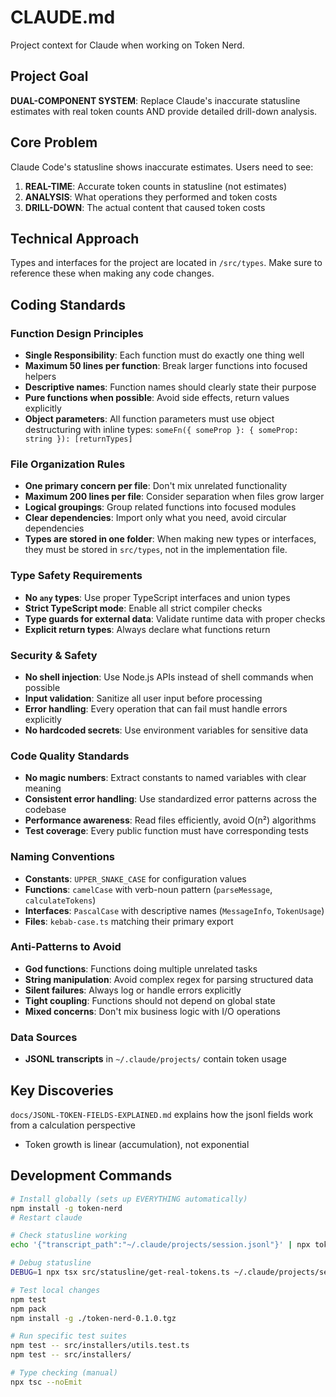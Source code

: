 # CLAUDE.md

Project context for Claude when working on Token Nerd.

## Project Goal

**DUAL-COMPONENT SYSTEM**: Replace Claude's inaccurate statusline estimates with real token counts AND provide detailed drill-down analysis.

## Core Problem

Claude Code's statusline shows inaccurate estimates. Users need to see:
1. **REAL-TIME**: Accurate token counts in statusline (not estimates)
2. **ANALYSIS**: What operations they performed and token costs
3. **DRILL-DOWN**: The actual content that caused token costs

## Technical Approach

Types and interfaces for the project are located in `/src/types`. Make sure to reference these when making any code changes.

## Coding Standards

### Function Design Principles
- **Single Responsibility**: Each function must do exactly one thing well
- **Maximum 50 lines per function**: Break larger functions into focused helpers
- **Descriptive names**: Function names should clearly state their purpose
- **Pure functions when possible**: Avoid side effects, return values explicitly
- **Object parameters**: All function parameters must use object destructuring with inline types: `someFn({ someProp }: { someProp: string }): [returnTypes]`

### File Organization Rules
- **One primary concern per file**: Don't mix unrelated functionality
- **Maximum 200 lines per file**: Consider separation when files grow larger
- **Logical groupings**: Group related functions into focused modules
- **Clear dependencies**: Import only what you need, avoid circular dependencies
- **Types are stored in one folder**: When making new types or interfaces, they must be stored in `src/types`, not in the implementation file. 

### Type Safety Requirements
- **No `any` types**: Use proper TypeScript interfaces and union types
- **Strict TypeScript mode**: Enable all strict compiler checks
- **Type guards for external data**: Validate runtime data with proper checks
- **Explicit return types**: Always declare what functions return

### Security & Safety
- **No shell injection**: Use Node.js APIs instead of shell commands when possible
- **Input validation**: Sanitize all user input before processing
- **Error handling**: Every operation that can fail must handle errors explicitly
- **No hardcoded secrets**: Use environment variables for sensitive data

### Code Quality Standards
- **No magic numbers**: Extract constants to named variables with clear meaning
- **Consistent error handling**: Use standardized error patterns across the codebase
- **Performance awareness**: Read files efficiently, avoid O(n²) algorithms
- **Test coverage**: Every public function must have corresponding tests

### Naming Conventions
- **Constants**: `UPPER_SNAKE_CASE` for configuration values
- **Functions**: `camelCase` with verb-noun pattern (`parseMessage`, `calculateTokens`)
- **Interfaces**: `PascalCase` with descriptive names (`MessageInfo`, `TokenUsage`)
- **Files**: `kebab-case.ts` matching their primary export

### Anti-Patterns to Avoid
- **God functions**: Functions doing multiple unrelated tasks
- **String manipulation**: Avoid complex regex for parsing structured data
- **Silent failures**: Always log or handle errors explicitly
- **Tight coupling**: Functions should not depend on global state
- **Mixed concerns**: Don't mix business logic with I/O operations

### Data Sources
- **JSONL transcripts** in `~/.claude/projects/` contain token usage

## Key Discoveries

`docs/JSONL-TOKEN-FIELDS-EXPLAINED.md` explains how the jsonl fields work from a calculation perspective
- Token growth is linear (accumulation), not exponential

## Development Commands

```bash
# Install globally (sets up EVERYTHING automatically)
npm install -g token-nerd
# Restart claude

# Check statusline working
echo '{"transcript_path":"~/.claude/projects/session.jsonl"}' | npx token-nerd --statusline

# Debug statusline
DEBUG=1 npx tsx src/statusline/get-real-tokens.ts ~/.claude/projects/session-id.jsonl

# Test local changes
npm test
npm pack
npm install -g ./token-nerd-0.1.0.tgz

# Run specific test suites
npm test -- src/installers/utils.test.ts
npm test -- src/installers/

# Type checking (manual)
npx tsc --noEmit
```
